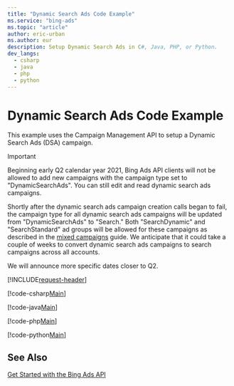 ```yaml
---
title: "Dynamic Search Ads Code Example"
ms.service: "bing-ads"
ms.topic: "article"
author: eric-urban
ms.author: eur
description: Setup Dynamic Search Ads in C#, Java, PHP, or Python.
dev_langs:
  - csharp
  - java
  - php
  - python
---
```

# Dynamic Search Ads Code Example
This example uses the Campaign Management API to setup a Dynamic Search Ads (DSA) campaign.

> [!IMPORTANT]
> Beginning early Q2 calendar year 2021, Bing Ads API clients will not be allowed to add new campaigns with the campaign type set to "DynamicSearchAds". You can still edit and read dynamic search ads campaigns.  
> 
> Shortly after the dynamic search ads campaign creation calls began to fail, the campaign type for all dynamic search ads campaigns will be updated from "DynamicSearchAds" to "Search." Both "SearchDynamic" and "SearchStandard" ad groups will be allowed for these campaigns as described in the [mixed campaigns](mixed-campaigns.md) guide. We anticipate that it could take a couple of weeks to convert dynamic search ads campaigns to search campaigns across all accounts.  
> 
> We will announce more specific dates closer to Q2. 

[!INCLUDE[request-header](./includes/code-tips.md)]

[!code-csharp[Main](../../../BingAds-dotNet-SDK/examples/BingAdsExamples/BingAdsExamplesLibrary/v13/DynamicSearchAds.cs)]

[!code-java[Main](../../../BingAds-Java-SDK/examples/BingAdsDesktopApp/src/main/java/com/microsoft/bingads/examples/v13/DynamicSearchAds.java)]

[!code-php[Main](../../../BingAds-PHP-SDK/samples/V13/DynamicSearchAds.php)]

[!code-python[Main](../../../BingAds-Python-SDK/examples/v13/dynamic_search_ads.py)]

## See Also
[Get Started with the Bing Ads API](get-started.md)  

